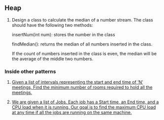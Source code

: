 ## Heap

1. Design a class to calculate the median of a number stream. The class should have the following two methods:

   insertNum(int num): stores the number in the class
   
   findMedian(): returns the median of all numbers inserted in the class.
   
   If the count of numbers inserted in the class is even, the median will be the average of the middle two numbers.

### Inside other patterns

1. [Given a list of intervals representing the start and end time of ‘N’ meetings,
   Find the minimum number of rooms required to hold all the meetings.](../merge_intervals/MinimumMeetingRooms.java)

1. [We are given a list of Jobs. Each job has a Start time, an End time, and a CPU load when it is running.
   Our goal is to find the maximum CPU load at any time if all the jobs are running on the same machine.](../merge_intervals/MaximumCPULoad.java)
